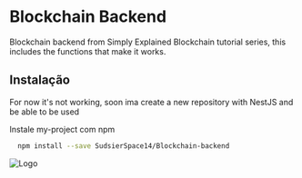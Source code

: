 
# Blockchain Backend

Blockchain backend from Simply Explained Blockchain tutorial series, this includes the functions that make it works.




## Instalação

For now it's not working, soon ima create a new repository with NestJS and be able to be used

Instale my-project com npm

```bash
  npm install --save SudsierSpace14/Blockchain-backend
```
    
![Logo](https://logodownload.org/wp-content/uploads/2017/06/bitcoin-logo-0-1-2048x2048.png)


